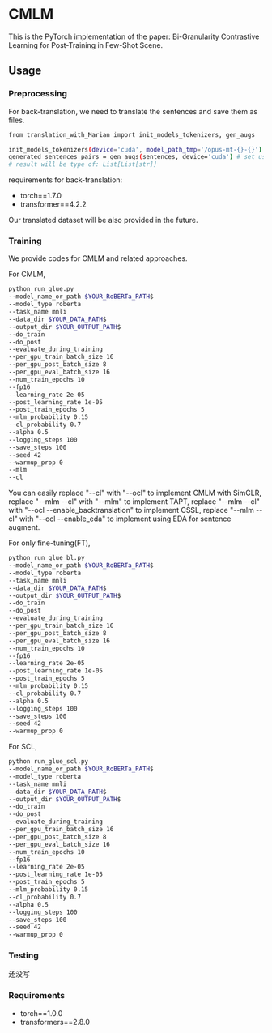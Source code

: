 # CMLM

This is the PyTorch implementation of the paper: Bi-Granularity Contrastive Learning for Post-Training in Few-Shot Scene.

## Usage

### Preprocessing

For back-translation, we need to translate the sentences and save them as files.
```bash
from translation_with_Marian import init_models_tokenizers, gen_augs

init_models_tokenizers(device='cuda', model_path_tmp='/opus-mt-{}-{}') # set using CPU or GPU, and set your model path
generated_sentences_pairs = gen_augs(sentences, device='cuda') # set using CPU or GPU, and sentences will be used to generate back-translation sentences pairs
# result will be type of: List[List[str]]
```
requirements for back-translation:
- torch==1.7.0
- transformer==4.2.2

Our translated dataset will be also provided in the future.

### Training

We provide codes for CMLM and related approaches.

For CMLM,
```bash
python run_glue.py 
--model_name_or_path $YOUR_RoBERTa_PATH$ 
--model_type roberta 
--task_name mnli 
--data_dir $YOUR_DATA_PATH$ 
--output_dir $YOUR_OUTPUT_PATH$ 
--do_train 
--do_post 
--evaluate_during_training 
--per_gpu_train_batch_size 16 
--per_gpu_post_batch_size 8 
--per_gpu_eval_batch_size 16 
--num_train_epochs 10 
--fp16 
--learning_rate 2e-05 
--post_learning_rate 1e-05 
--post_train_epochs 5 
--mlm_probability 0.15 
--cl_probability 0.7 
--alpha 0.5 
--logging_steps 100 
--save_steps 100 
--seed 42 
--warmup_prop 0 
--mlm 
--cl
```
You can easily replace "--cl" with "--ocl" to implement CMLM with SimCLR, replace "--mlm --cl" with "--mlm" to implement TAPT, replace "--mlm --cl" with "--ocl --enable_backtranslation" to implement CSSL, replace "--mlm --cl" with "--ocl --enable_eda" to implement using EDA for sentence augment.

For only fine-tuning(FT),
```bash
python run_glue_bl.py 
--model_name_or_path $YOUR_RoBERTa_PATH$ 
--model_type roberta 
--task_name mnli 
--data_dir $YOUR_DATA_PATH$ 
--output_dir $YOUR_OUTPUT_PATH$ 
--do_train 
--do_post 
--evaluate_during_training 
--per_gpu_train_batch_size 16 
--per_gpu_post_batch_size 8 
--per_gpu_eval_batch_size 16 
--num_train_epochs 10 
--fp16 
--learning_rate 2e-05 
--post_learning_rate 1e-05 
--post_train_epochs 5 
--mlm_probability 0.15 
--cl_probability 0.7 
--alpha 0.5 
--logging_steps 100 
--save_steps 100 
--seed 42 
--warmup_prop 0 
```

For SCL,
```bash
python run_glue_scl.py 
--model_name_or_path $YOUR_RoBERTa_PATH$ 
--model_type roberta 
--task_name mnli 
--data_dir $YOUR_DATA_PATH$ 
--output_dir $YOUR_OUTPUT_PATH$ 
--do_train 
--do_post 
--evaluate_during_training 
--per_gpu_train_batch_size 16 
--per_gpu_post_batch_size 8 
--per_gpu_eval_batch_size 16 
--num_train_epochs 10 
--fp16 
--learning_rate 2e-05 
--post_learning_rate 1e-05 
--post_train_epochs 5 
--mlm_probability 0.15 
--cl_probability 0.7 
--alpha 0.5 
--logging_steps 100 
--save_steps 100 
--seed 42 
--warmup_prop 0 
```

### Testing

还没写

### Requirements
- torch==1.0.0
- transformers==2.8.0
